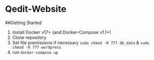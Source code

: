 # Qedit-Website

##Getting Started
1. Install Docker v17+ (and Docker-Compose v1.1+)
2. Clone repository
3. Set file premissions if necessary `sudo chmod -R 777 db_data` & `sudo chmod -R 777 wordpress`
4. run 	`docker-compose up`

